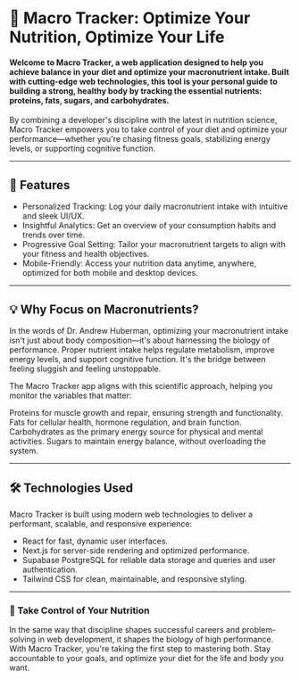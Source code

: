 # 🥗 Macro Tracker: Optimize Your Nutrition, Optimize Your Life
#### Welcome to Macro Tracker, a web application designed to help you achieve balance in your diet and optimize your macronutrient intake. Built with cutting-edge web technologies, this tool is your personal guide to building a strong, healthy body by tracking the essential nutrients: proteins, fats, sugars, and carbohydrates.

By combining a developer's discipline with the latest in nutrition science, Macro Tracker empowers you to take control of your diet and optimize your performance—whether you're chasing fitness goals, stabilizing energy levels, or supporting cognitive function.

<hr />

## 🚀 Features
- Personalized Tracking: Log your daily macronutrient intake with intuitive and sleek UI/UX.
- Insightful Analytics: Get an overview of your consumption habits and trends over time.
- Progressive Goal Setting: Tailor your macronutrient targets to align with your fitness and health objectives.
- Mobile-Friendly: Access your nutrition data anytime, anywhere, optimized for both mobile and desktop devices.

<hr />

## 💡 Why Focus on Macronutrients?
In the words of Dr. Andrew Huberman, optimizing your macronutrient intake isn't just about body composition—it's about harnessing the biology of performance. Proper nutrient intake helps regulate metabolism, improve energy levels, and support cognitive function. It's the bridge between feeling sluggish and feeling unstoppable.

The Macro Tracker app aligns with this scientific approach, helping you monitor the variables that matter:

Proteins for muscle growth and repair, ensuring strength and functionality.
Fats for cellular health, hormone regulation, and brain function.
Carbohydrates as the primary energy source for physical and mental activities.
Sugars to maintain energy balance, without overloading the system.

<hr />

## 🛠️ Technologies Used
Macro Tracker is built using modern web technologies to deliver a performant, scalable, and responsive experience:

- React for fast, dynamic user interfaces.
- Next.js for server-side rendering and optimized performance.
- Supabase PostgreSQL for reliable data storage and queries and user authentication.
- Tailwind CSS for clean, maintainable, and responsive styling.

<hr />

### 🎯 Take Control of Your Nutrition
In the same way that discipline shapes successful careers and problem-solving in web development, it shapes the biology of high performance. With Macro Tracker, you're taking the first step to mastering both. Stay accountable to your goals, and optimize your diet for the life and body you want.
